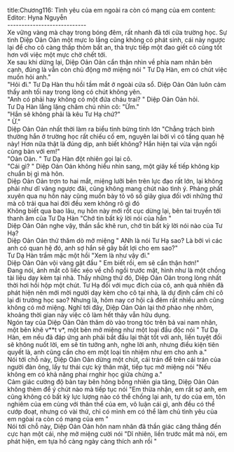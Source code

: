 title:Chương116: Tình yêu của em ngoài ra còn có mạng của em
content:
Editor: Hyna Nguyễn<br>----------------------------<br>Xe vững vàng mà chạy trong bóng đêm, rất nhanh đã tới cửa trường học. Sự tình Diệp Oản Oản một mực lo lắng cũng không có phát sinh, cái này ngược lại để cho cô càng thấp thỏm bất an, thà trực tiếp một đao giết cô cũng tốt hơn với việc một mực chờ chết tới.<br>Xe sau khi dừng lại, Diệp Oản Oản cẩn thận nhìn về phía nam nhân bên cạnh, đúng là vẫn còn chủ động mở miệng nói " Tư Dạ Hàn, em có chút việc muốn hỏi anh."<br>"Hỏi đi." Tư Dạ Hàn thu hồi tầm mắt ở ngoài cửa sổ. Diệp Oản Oản luôn cảm thấy anh tối nay trong lòng có chút không yên.<br>"Anh có phải hay không có một đứa cháu trai? " Diệp Oản Oản hỏi.<br>Tư Dạ Hàn lẳng lặng chăm chú nhìn cô: "Ừm."<br>"Hắn sẽ không phải là kêu Tư Hạ chứ?"<br>" Ừ."<br>Diệp Oản Oản nhất thời làm ra biểu tình bừng tỉnh lớn "Chẳng trách bình thường hắn ở trường học rất chiếu cố em, nguyên lai bởi vì có tầng quan hệ này! Hơn nữa thật là đúng dịp, anh biết không? Hắn hiện tại vừa vặn ngồi cùng bàn với em!"<br>"Oản Oản. " Tư Dạ Hàn đột nhiên gọi lại cô.<br>"Cái gì? " Diệp Oản Oản không hiểu nhìn sang, một giây kế tiếp không kịp chuẩn bị gì mà hôn.<br>Diệp Oản Oản trợn to hai mắt, miệng lưỡi bên trên lực đạo rất lớn, lại không phải như dĩ vãng ngược đãi, cũng không mang chút nào tình ý. Phảng phất xuyên qua nụ hôn này cũng muốn bày tỏ vô số giãy giụa đối với những thứ mà cô trải qua hai đời đều xem không rõ gì đó<br>Không biết qua bao lâu, nụ hôn này mới rốt cục dừng lại, bên tai truyền tới thanh âm của Tư Dạ Hàn "Chớ tin bất kỳ lời nói của hắn "<br>Diệp Oản Oản nghe vậy, thần sắc khẽ run, chớ tin bất kỳ lời nói nào của Tư Hạ?<br>Diệp Oản Oản thử thăm dò mở miệng " ANh là nói Tư Hạ sao? Là bởi vì các anh có quan hệ đó, anh sợ hắn sẽ gây bất lợi cho em sao?"<br>Tư Dạ Hàn trầm mặc một hồi "Xem là như vậy đi."<br>Diệp Oản Oản vội vàng gật đầu " Em biết rồi, em sẽ cẩn thận hơn!"<br>Đang nói, ánh mắt cô liếc xéo về chỗ ngồi trước mặt, hình như là một chồng tài liệu dạy kèm tại nhà. Thấy những thứ đó, Diệp Oản Oản trong lòng nhất thời hơi hồi hộp một chút. Tư Hạ đối với mục đích của cô, anh quả nhiên đã phát hiện nên mới mời người dạy kèm cho cô tại nhà, là dự định cấm chỉ cô lại đi trường học sao? Nhưng là, hôm nay cơ hội cả đêm rất nhiều anh cũng không có mở miệng. Nghĩ tới đây, Diệp Oản Oản lại thở phào nhẹ nhõm, khoảng thời gian này việc cô làm hết thảy vẫn hữu dụng.<br>Ngón tay của Diệp Oản Oản thăm dò vào trong tóc trên bả vai nam nhân, một bên khẽ v**t v*, một bên mở miệng như một loại đầu độc nói " Tư Dạ Hàn, em nếu đã đáp ứng anh phải bắt đầu lại thật tốt với anh, liền tuyệt đối sẽ không nuốt lời, em sẽ tin tưởng anh, nghe lời anh, nhưng điều kiện tiên quyết là, anh cũng cần cho em một loại tín nhiệm như em cho anh a."<br>Nói tới chỗ này, Diệp Oản Oản dừng một chút, cái trán để trên cái trán của người đàn ông, lấy tư thái cực kỳ thân mật, tiếp tục mở miệng nói "Nếu không em có khả năng phai rnghir học giữa chừng a."<br>Cảm giác cường độ bàn tay bên hông bỗng nhiên gia tăng, Diệp Oản Oản không thèm để ý chút nào mà tiếp tục nói "Em thừa nhận, em rất sợ anh, em cũng không có bất kỳ lực lượng nào có thể chống lại anh, tự do của em, tôn nghiêm của em cùng với thân thể của em, vô luận cái gì, anh đều có thể cướp đoạt, nhưng có vài thứ, chỉ có mình em có thể làm chủ tình yêu của em ngòai ra còn có mạng của em "<br>Nói tới chỗ này, Diệp Oản Oản hôn nam nhân đã thần giác căng thẳng đến cực hạn một cái, nhẹ mở miệng cười nói "Dĩ nhiên, liền trước mắt mà nói, em phát hiện, em tựa hồ càng ngày càng thích anh rồi "